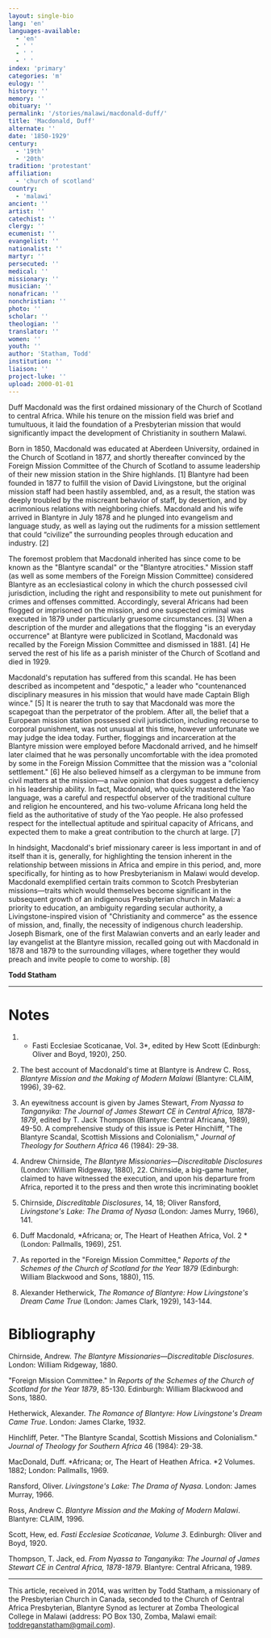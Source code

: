 ```yaml
---
layout: single-bio
lang: 'en'
languages-available:
  - 'en'
  - ' '
  - ' '
  - ' '
index: 'primary'
categories: 'm'
eulogy: ''
history: ''
memory: ''
obituary: ''
permalink: '/stories/malawi/macdonald-duff/'
title: 'Macdonald, Duff'
alternate: ''
date: '1850-1929'
century:
  - '19th'
  - '20th'
tradition: 'protestant'
affiliation:
  - 'church of scotland'
country:
  - 'malawi'
ancient: ''
artist: ''
catechist: ''
clergy: ''
ecumenist: ''
evangelist: ''
nationalist: ''
martyr: ''
persecuted: ''
medical: ''
missionary: ''
musician: ''
nonafrican: ''
nonchristian: ''
photo: ''
scholar: ''
theologian: ''
translator: ''
women: ''
youth: ''
author: 'Statham, Todd'
institution: ''
liaison: ''
project-luke: ''
upload: 2000-01-01
---
```



Duff Macdonald was the first ordained missionary of the Church of Scotland to central Africa. While his tenure on the mission field was brief and tumultuous, it laid the foundation of a Presbyterian mission that would significantly impact the development of Christianity in southern Malawi.

Born in 1850, Macdonald was educated at Aberdeen University, ordained in the Church of Scotland in 1877, and shortly thereafter convinced by the Foreign Mission Committee of the Church of Scotland to assume leadership of their new mission station in the Shire highlands.  [1] Blantyre had been founded in 1877 to fulfill the vision of David Livingstone, but the original mission staff had been hastily assembled, and, as a result, the station was deeply troubled by the miscreant behavior of staff, by desertion, and by acrimonious relations with neighboring chiefs. Macdonald and his wife arrived in Blantyre in July 1878 and he plunged into evangelism and language study, as well as laying out the rudiments for a mission settlement that could “civilize” the surrounding peoples through education and industry. [2]

The foremost problem that Macdonald inherited has since come to be known as the "Blantyre scandal" or the "Blantyre atrocities." Mission staff (as well as some members of the Foreign Mission Committee) considered Blantyre as an ecclesiastical colony in which the church possessed civil jurisdiction, including the right and responsibility to mete out punishment for crimes and offenses committed. Accordingly, several Africans had been flogged or imprisoned on the mission, and one suspected criminal was executed in 1879 under particularly gruesome circumstances. [3] When a description of the murder and allegations that the flogging "is an everyday occurrence" at Blantyre were publicized in Scotland, Macdonald was recalled by the Foreign Mission Committee and dismissed in 1881. [4] He served the rest of his life as a parish minister of the Church of Scotland and died in 1929.

Macdonald's reputation has suffered from this scandal. He has been described as incompetent and "despotic," a leader who "countenanced disciplinary measures in his mission that would have made Captain Bligh wince." [5] It is nearer the truth to say that Macdonald was more the scapegoat than the perpetrator of the problem. After all, the belief that a European mission station possessed civil jurisdiction, including recourse to corporal punishment, was not unusual at this time, however unfortunate we may judge the idea today. Further, floggings and incarceration at the Blantyre mission were employed before Macdonald arrived, and he himself later claimed that he was personally uncomfortable with the idea promoted by some in the Foreign Mission Committee that the mission was a "colonial settlement." [6] He also believed himself as a clergyman to be immune from civil matters at the mission—a naïve opinion that does suggest a deficiency in his leadership ability. In fact, Macdonald, who quickly mastered the Yao language, was a careful and respectful observer of the traditional culture and religion he encountered, and his two-volume Africana long held the field as the authoritative of study of the Yao people. He also professed respect for the intellectual aptitude and spiritual capacity of Africans, and expected them to make a great contribution to the church at large. [7]

In hindsight, Macdonald's brief missionary career is less important in and of itself than it is, generally, for highlighting the tension inherent in the relationship between missions in Africa and empire in this period, and, more specifically, for hinting as to how Presbyterianism in Malawi would develop. Macdonald exemplified certain traits common to Scotch Presbyterian missions—traits which would themselves become significant in the subsequent growth of an indigenous Presbyterian church in Malawi: a priority to education, an ambiguity regarding secular authority, a Livingstone-inspired vision of "Christianity and commerce" as the essence of mission, and, finally, the necessity of indigenous church leadership. Joseph Bismark, one of the first Malawian converts and an early leader and lay evangelist at the Blantyre mission, recalled going out with Macdonald in 1878 and 1879 to the surrounding villages, where together they would preach and invite people to come to worship. [8]

**Todd Statham**

---

# Notes

1. * Fasti Ecclesiae Scoticanae, Vol. 3*, edited by Hew Scott (Edinburgh:  Oliver and Boyd, 1920), 250.

2. The best account of  Macdonald's time at Blantyre is Andrew C. Ross, *Blantyre Mission and the Making of Modern Malawi* (Blantyre: CLAIM,  1996), 39-62.

3. An eyewitness account is  given by James Stewart, *From Nyassa to  Tanganyika: The Journal of James Stewart CE in Central Africa, 1878-1879*,  edited by T. Jack Thompson (Blantyre: Central Africana, 1989), 49-50. A comprehensive  study of this issue is Peter Hinchliff, &quot;The Blantyre Scandal, Scottish  Missions and Colonialism,&quot; *Journal  of Theology for Southern Africa* 46 (1984): 29-38.

4. Andrew Chirnside, *The Blantyre Missionaries&mdash;Discreditable  Disclosures* (London: William Ridgeway, 1880), 22. Chirnside, a big-game  hunter, claimed to have witnessed the execution, and upon his departure from  Africa, reported it to the press and then wrote this incriminating booklet

5. Chirnside, *Discreditable Disclosures*, 14, 18; Oliver  Ransford, *Livingstone's Lake: The Drama  of Nyasa* (London: James Murry, 1966), 141.

6. Duff Macdonald, *Africana; or, The Heart of Heathen Africa, Vol.  2 *(London: Pallmalls, 1969), 251.

7. As reported in the &quot;Foreign  Mission Committee,&quot; *Reports of the  Schemes of the Church of Scotland for the Year 1879* (Edinburgh: William  Blackwood and Sons, 1880), 115.

8.  Alexander Hetherwick, *The Romance of Blantyre: How  Livingstone's Dream Came True* (London: James Clark, 1929), 143-144.

# Bibliography

Chirnside,  Andrew. *The Blantyre  Missionaries&mdash;Discreditable Disclosures*. London: William Ridgeway, 1880.

&quot;Foreign  Mission Committee.&quot; In *Reports of  the Schemes of the Church of Scotland for the Year 1879*, 85-130. Edinburgh:  William Blackwood and Sons, 1880.

Hetherwick,  Alexander. *The Romance of Blantyre: How  Livingstone's Dream Came True*. London: James Clarke, 1932.

Hinchliff,  Peter. &quot;The Blantyre Scandal, Scottish Missions and Colonialism.&quot; *Journal of Theology for Southern Africa* 46 (1984): 29-38.

MacDonald,  Duff. *Africana; or, The Heart of Heathen  Africa. *2 Volumes. 1882; London: Pallmalls, 1969.

Ransford,  Oliver. *Livingstone's Lake: The Drama of  Nyasa*. London: James Murray, 1966.

Ross,  Andrew C. *Blantyre Mission and the Making  of Modern Malawi*. Blantyre: CLAIM, 1996.

Scott,  Hew, ed. *Fasti Ecclesiae Scoticanae,  Volume 3*. Edinburgh: Oliver and Boyd, 1920.

Thompson,  T. Jack, ed. *From Nyassa to Tanganyika:  The Journal of James Stewart CE in Central Africa, 1878-1879*. Blantyre:  Central Africana, 1989.

---

This article, received in 2014, was written by Todd Statham, a missionary of the Presbyterian Church in Canada, seconded to the Church of Central Africa Presbyterian, Blantyre Synod as lecturer at Zomba Theological College in Malawi
(address: PO Box 130, Zomba, Malawi email: toddreganstatham@gmail.com).